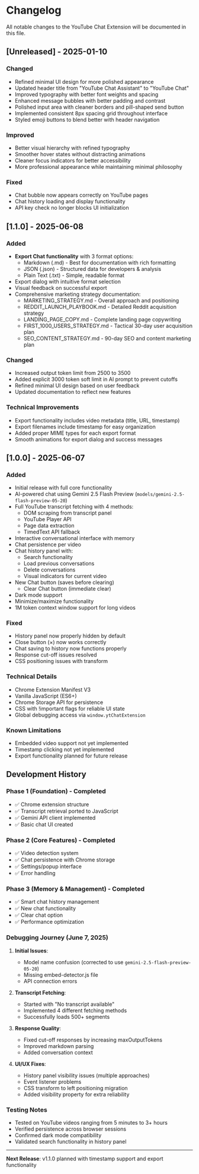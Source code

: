 # Changelog

All notable changes to the YouTube Chat Extension will be documented in this file.

## [Unreleased] - 2025-01-10

### Changed
- Refined minimal UI design for more polished appearance
- Updated header title from "YouTube Chat Assistant" to "YouTube Chat"
- Improved typography with better font weights and spacing
- Enhanced message bubbles with better padding and contrast
- Polished input area with cleaner borders and pill-shaped send button
- Implemented consistent 8px spacing grid throughout interface
- Styled emoji buttons to blend better with header navigation

### Improved
- Better visual hierarchy with refined typography
- Smoother hover states without distracting animations
- Cleaner focus indicators for better accessibility
- More professional appearance while maintaining minimal philosophy

### Fixed
- Chat bubble now appears correctly on YouTube pages
- Chat history loading and display functionality
- API key check no longer blocks UI initialization

## [1.1.0] - 2025-06-08

### Added
- **Export Chat functionality** with 3 format options:
  - Markdown (.md) - Best for documentation with rich formatting
  - JSON (.json) - Structured data for developers & analysis
  - Plain Text (.txt) - Simple, readable format
- Export dialog with intuitive format selection
- Visual feedback on successful export
- Comprehensive marketing strategy documentation:
  - MARKETING_STRATEGY.md - Overall approach and positioning
  - REDDIT_LAUNCH_PLAYBOOK.md - Detailed Reddit acquisition strategy
  - LANDING_PAGE_COPY.md - Complete landing page copywriting
  - FIRST_1000_USERS_STRATEGY.md - Tactical 30-day user acquisition plan
  - SEO_CONTENT_STRATEGY.md - 90-day SEO and content marketing plan

### Changed
- Increased output token limit from 2500 to 3500
- Added explicit 3000 token soft limit in AI prompt to prevent cutoffs
- Refined minimal UI design based on user feedback
- Updated documentation to reflect new features

### Technical Improvements
- Export functionality includes video metadata (title, URL, timestamp)
- Export filenames include timestamp for easy organization
- Added proper MIME types for each export format
- Smooth animations for export dialog and success messages

## [1.0.0] - 2025-06-07

### Added
- Initial release with full core functionality
- AI-powered chat using Gemini 2.5 Flash Preview (`models/gemini-2.5-flash-preview-05-20`)
- Full YouTube transcript fetching with 4 methods:
  - DOM scraping from transcript panel
  - YouTube Player API
  - Page data extraction
  - TimedText API fallback
- Interactive conversational interface with memory
- Chat persistence per video
- Chat history panel with:
  - Search functionality
  - Load previous conversations
  - Delete conversations
  - Visual indicators for current video
- New Chat button (saves before clearing)
  - Clear Chat button (immediate clear)
- Dark mode support
- Minimize/maximize functionality
- 1M token context window support for long videos

### Fixed
- History panel now properly hidden by default
- Close button (×) now works correctly
- Chat saving to history now functions properly
- Response cut-off issues resolved
- CSS positioning issues with transform

### Technical Details
- Chrome Extension Manifest V3
- Vanilla JavaScript (ES6+)
- Chrome Storage API for persistence
- CSS with !important flags for reliable UI state
- Global debugging access via `window.ytChatExtension`

### Known Limitations
- Embedded video support not yet implemented
- Timestamp clicking not yet implemented
- Export functionality planned for future release

## Development History

### Phase 1 (Foundation) - Completed
- ✅ Chrome extension structure
- ✅ Transcript retrieval ported to JavaScript
- ✅ Gemini API client implemented
- ✅ Basic chat UI created

### Phase 2 (Core Features) - Completed
- ✅ Video detection system
- ✅ Chat persistence with Chrome storage
- ✅ Settings/popup interface
- ✅ Error handling

### Phase 3 (Memory & Management) - Completed
- ✅ Smart chat history management
- ✅ New chat functionality
- ✅ Clear chat option
- ✅ Performance optimization

### Debugging Journey (June 7, 2025)
1. **Initial Issues**:
   - Model name confusion (corrected to use `gemini-2.5-flash-preview-05-20`)
   - Missing embed-detector.js file
   - API connection errors

2. **Transcript Fetching**:
   - Started with "No transcript available"
   - Implemented 4 different fetching methods
   - Successfully loads 500+ segments

3. **Response Quality**:
   - Fixed cut-off responses by increasing maxOutputTokens
   - Improved markdown parsing
   - Added conversation context

4. **UI/UX Fixes**:
   - History panel visibility issues (multiple approaches)
   - Event listener problems
   - CSS transform to left positioning migration
   - Added visibility property for extra reliability

### Testing Notes
- Tested on YouTube videos ranging from 5 minutes to 3+ hours
- Verified persistence across browser sessions
- Confirmed dark mode compatibility
- Validated search functionality in history panel

---

**Next Release**: v1.1.0 planned with timestamp support and export functionality